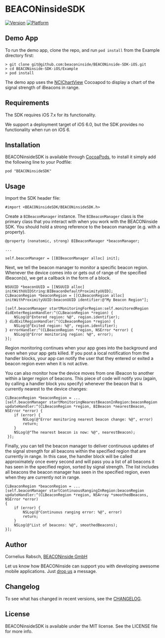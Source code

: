 # BEACONinsideSDK

[![Version](http://cocoapod-badges.herokuapp.com/v/BEACONinsideSDK/badge.png)](http://cocoadocs.org/docsets/BEACONinsideSDK)
[![Platform](http://cocoapod-badges.herokuapp.com/p/BEACONinsideSDK/badge.png)](http://cocoadocs.org/docsets/BEACONinsideSDK)

## Demo App

To run the demo app, clone the repo, and run `pod install` from the Example directory first:

    > git clone git@github.com:beaconinside/BEACONinside-SDK-iOS.git
    > cd BEACONinside-SDK-iOS/Example
    > pod install

The demo app uses the [NCIChartView](https://github.com/FlowForwarding/dynamiccharts) Cocoapod to display a chart of the signal strength of iBeacons in range.

## Requirements

The SDK requires iOS 7.x for its functionality.

We support a deployment target of iOS 6.0, but the SDK provides no functionality when run on iOS 6.

## Installation

BEACONinsideSDK is available through [CocoaPods](http://cocoapods.org), to install
it simply add the following line to your Podfile:

    pod "BEACONinsideSDK"

## Usage

Import the SDK header file:

    #import <BEACONinsideSDK/BEACONinsideSDK.h>

Create a `BIBeaconManager` instance. The `BIBeaconManager` class is the primary class that you interact with when you work with the BEACONinside SDK. You should hold a strong reference to the beacon manager (e.g. with a property).

    @property (nonatomic, strong) BIBeaconManager *beaconManager;
    
    ...
    
    self.beaconManager = [[BIBeaconManager alloc] init];

Next, we tell the beacon manager to monitor a specific beacon region. Whenever the device comes into or gets out of range of the specified iBeacon(s), we get a callback in the form of a block.

    NSUUID *beaconUUID = [[NSUUID alloc] initWithUUIDString:BIBeaconDefaultProximityUUID];
    CLBeaconRegion *beaconRegion = [[CLBeaconRegion alloc] initWithProximityUUID:beaconUUID identifier:@"My Beacon Region"];
    
    [self.beaconManager startMonitoringForRegion:self.monitoredRegion 
    didEnterRegionHandler:^(CLBeaconRegion *region) {
        NSLog(@"Entered region: %@", region.identifier);
    } didExitRegionHandler:^(CLBeaconRegion *region) {
        NSLog(@"Exited region: %@", region.identifier);
    } errorHandler:^(CLBeaconRegion *region, NSError *error) {
        NSLog(@"Error monitoring region: %@", error);
    }];

Region monitoring continues when your app goes into the background and even when your app gets killed. If you post a local notification from the handler blocks, your app can notify the user that they entered or exited a beacon region even when it is not active.

You can also monitor how the device moves from one iBeacon to another within a larger region of beacons. This piece of code will notify you (again, by calling a handler block you specify) whenever the beacon that is currently nearest to the device changes:

    CLBeaconRegion *beaconRegion = ...
    [self.beaconManager startMonitoringNearestBeaconInRegion:beaconRegion
    updateHandler:^(CLBeaconRegion *region, BIBeacon *nearestBeacon, NSError *error) {
        if (error) {
            NSLog(@"Error monitoring nearest beacon change: %@", error)
            return;
        }
        NSLog(@"The nearest beacon is now: %@", nearestBeacon);
     }];

Finally, you can tell the beacon manager to deliver continuous updates of the signal strength  for all beacons within the specified region that are currently in range. In this case, the handler block will be called approximately once every second and will pass you a list of all beacons it has seen in the specified region, sorted by signal strength. The list includes all beacons the beacon manager has seen in the specified region, even when they are currently not in range.

    CLBeaconRegion *beaconRegion = ...
    [self.beaconManager startContinuousRangingInRegion:beaconRegion
    updateHandler:^(CLBeaconRegion *region, NSArray *smoothedBeacons, NSError *error)
    {
        if (error) {
            NSLog(@"Continuous ranging error: %@", error)
            return;
        }
        NSLog(@"List of beacons: %@", smoothedBeacons);
    }];

## Author

Cornelius Rabsch, [BEACONinside GmbH](http://www.beaconinside.com/)

Let us know how BEACONinside can support you with developing awesome mobile applications. Just [drop us](mailto:support@beaconinside.com) a message.

## Changelog

To see what has changed in recent versions, see the [CHANGELOG](https://github.com/beaconinside/BEACONinside-SDK-iOS/blob/master/CHANGELOG.md).

## License

BEACONinsideSDK is available under the MIT license. See the LICENSE file for more info.

